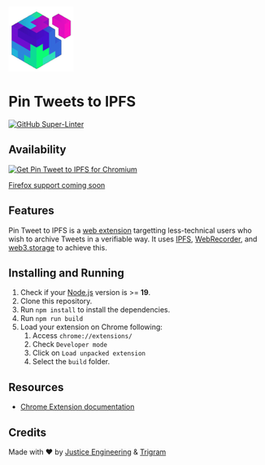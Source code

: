 ![](./src/icon-128.png)
# Pin Tweets to IPFS


[![GitHub Super-Linter](https://github.com/meandavejustice/pin-tweet-to-ipfs/workflows/Lint%20Code%20Base/badge.svg)](https://github.com/marketplace/actions/super-linter)


## Availability

<a href="https://chrome.google.com/webstore/detail/pin-tweet-to-ipfs/bkbejdaeamaehgpodkjdbkhkofpijagn"><img src="https://user-images.githubusercontent.com/1844554/200466572-07459a2b-f299-4eaf-9d6f-e8e6aa87afe4.png" alt="Get Pin Tweet to IPFS for Chromium"></a>

[Firefox support coming soon](https://github.com/meandavejustice/pin-tweet-to-ipfs/issues/6)

## Features

Pin Tweet to IPFS is a [web extension]() targetting less-technical users who wish to archive Tweets in a verifiable way. It uses [IPFS](https://ipfs.tech/), [WebRecorder](https://webrecorder.net/), and [web3.storage](https://web3.storage/) to achieve this.


## Installing and Running

1. Check if your [Node.js](https://nodejs.org/) version is >= **19**.
2. Clone this repository.
3. Run `npm install` to install the dependencies.
4. Run `npm run build`
5. Load your extension on Chrome following:
   1. Access `chrome://extensions/`
   2. Check `Developer mode`
   3. Click on `Load unpacked extension`
   4. Select the `build` folder.

## Resources

- [Chrome Extension documentation](https://developer.chrome.com/extensions/getstarted)

## Credits

Made with :heart: by [Justice Engineering](https://justice.engineering) & [Trigram](https://www.trigram.co/)
